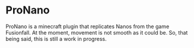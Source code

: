 # ProNano
ProNano is a minecraft plugin that replicates Nanos from the game Fusionfall. At the moment, movement is not smooth as it could be.
So, that being said, this is still a work in progress.
